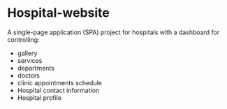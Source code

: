 # Hospital-website
A single-page application (SPA) project for hospitals with a dashboard for controlling:
- gallery
- services
- departments
- doctors
- clinic appointments schedule
- Hospital contact information
- Hospital profile
